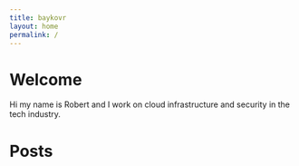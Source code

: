 ```yaml
---
title: baykovr 
layout: home
permalink: /
---
```

# Welcome
Hi my name is Robert and I work on cloud infrastructure and security in the tech industry.

# Posts

